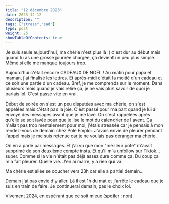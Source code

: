 ```yaml
---
title: "12 décembre 2023"
date: 2023-12-12
description: ""
tags: ["stress","sad"]
type: post
weight: 25
showTableOfContents: true
---
```


Je suis seule aujourd'hui, ma chérie n'est plus là :( c'est dur au début mais quand tu as une grosse journée chargée, ça devient un peu plus simple. Même si elle me manque toujours trop.

Aujourd'hui c'était encore CADEAUX DE NOËL ! Au matin pour papa et maman, j'ai finalisé les lettres. Et après-midi c'était la moitié d'un cadeau et ce soir une partie d'un cadeau. Bref, je me comprends sur le moment. Dans plusieurs mois quand je vais relire ça, je ne vais plus savoir de quoi je parlais lol. C'est passé vite en vrai.

Début de soirée on s'est un peu disputées avec ma chérie, on s'est appelées mais c'était pas la joie. C'est passé pour ma part quand je lui ai envoyé des messages avant que je me lave. On s'est rappelées après qu'elle se soit lavée pour que je lise le mot du calendrier de l'avent. Ça n'allait pas trop mentalement pour moi, j'étais stressée car je pensais à mon rendez-vous de demain chez Pole Emploi. J'avais envie de pleurer pendant l'appel mais je me suis retenue car je ne voulais pas déranger ma chérie.

On en a parlé par messages. Et j'ai vu que mon "meilleur pote" m'avait supprimé de son deuxième compte insta. Et qu'il m'a unfollow sur Tiktok... super. Comme si la vie n'était pas déjà assez dure comme ça. Du coup ça m'a fait pleurer. Quelle vie. J'en ai marre, y a rien qui va.

Ma chérie est allée se coucher vers 23h car elle a partiel demain...

Demain j'ai pas envie d'y aller. Là il est 1h du mat et j'arrête le cadeau que je suis en train de faire. Je continuerai demain, pas le choix lol.

Vivement 2024, en espérant que ce soit mieux (spoiler : non).